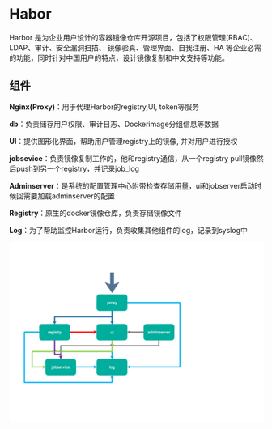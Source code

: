 # Habor

Harbor 是为企业用户设计的容器镜像仓库开源项目，包括了权限管理(RBAC)、LDAP、审计、安全漏洞扫描、 镜像验真、管理界面、自我注册、HA 等企业必需的功能，同时针对中国用户的特点，设计镜像复制和中文支持等功能。

## 组件

**Nginx(Proxy)**：用于代理Harbor的registry,UI, token等服务 

**db**：负责储存用户权限、审计日志、Dockerimage分组信息等数据

**UI**：提供图形化界面，帮助用户管理registry上的镜像, 并对用户进行授权 

**jobsevice**：负责镜像复制工作的，他和registry通信，从一个registry pull镜像然后push到另一个registry，并记录job_log 

**Adminserver**：是系统的配置管理中心附带检查存储用量，ui和jobserver启动时候回需要加载adminserver的配置

**Registry**：原生的docker镜像仓库，负责存储镜像文件

**Log**：为了帮助监控Harbor运行，负责收集其他组件的log，记录到syslog中

![img](pics/habor.png)